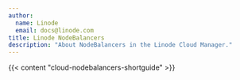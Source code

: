 ```yaml
---
author:
  name: Linode
  email: docs@linode.com
title: Linode NodeBalancers
description: "About NodeBalancers in the Linode Cloud Manager."
---
```


{{< content "cloud-nodebalancers-shortguide" >}}
